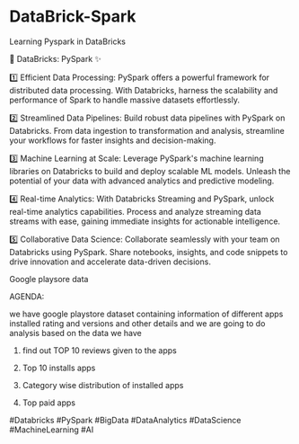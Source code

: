 # DataBrick-Spark
 Learning Pyspark in DataBricks

🚀 DataBricks: PySpark ✨



1️⃣ Efficient Data Processing: PySpark offers a powerful framework for distributed data processing. With Databricks, harness the scalability and performance of Spark to handle massive datasets effortlessly.

2️⃣ Streamlined Data Pipelines: Build robust data pipelines with PySpark on Databricks. From data ingestion to transformation and analysis, streamline your workflows for faster insights and decision-making.

3️⃣ Machine Learning at Scale: Leverage PySpark's machine learning libraries on Databricks to build and deploy scalable ML models. Unleash the potential of your data with advanced analytics and predictive modeling.

4️⃣ Real-time Analytics: With Databricks Streaming and PySpark, unlock real-time analytics capabilities. Process and analyze streaming data streams with ease, gaining immediate insights for actionable intelligence.

5️⃣ Collaborative Data Science: Collaborate seamlessly with your team on Databricks using PySpark. Share notebooks, insights, and code snippets to drive innovation and accelerate data-driven decisions.





Google playsore data

AGENDA:

we have google playstore dataset containing information of different apps installed rating and versions and other details and we are going to do analysis based on the data we have

1. find out TOP 10 reviews given to the apps

2. Top 10 installs apps

3. Category wise distribution of installed apps

4. Top paid apps





#Databricks #PySpark #BigData #DataAnalytics #DataScience #MachineLearning #AI

